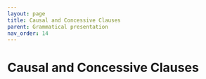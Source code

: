 ```yaml
---
layout: page
title: Causal and Concessive Clauses
parent: Grammatical presentation
nav_order: 14
---
```


# Causal and Concessive Clauses
